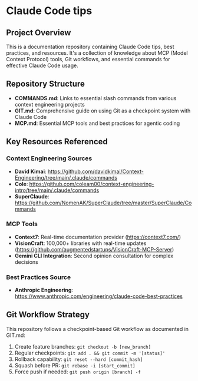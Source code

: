 # Claude Code tips

## Project Overview

This is a documentation repository containing Claude Code tips, best practices, and resources. It's a collection of knowledge about MCP (Model Context Protocol) tools, Git workflows, and essential commands for effective Claude Code usage.

## Repository Structure

- **COMMANDS.md**: Links to essential slash commands from various context engineering projects
- **GIT.md**: Comprehensive guide on using Git as a checkpoint system with Claude Code
- **MCP.md**: Essential MCP tools and best practices for agentic coding

## Key Resources Referenced

### Context Engineering Sources
- **David Kimai**: https://github.com/davidkimai/Context-Engineering/tree/main/.claude/commands
- **Cole**: https://github.com/coleam00/context-engineering-intro/tree/main/.claude/commands
- **SuperClaude**: https://github.com/NomenAK/SuperClaude/tree/master/SuperClaude/Commands

### MCP Tools
- **Context7**: Real-time documentation provider (https://context7.com/)
- **VisionCraft**: 100,000+ libraries with real-time updates (https://github.com/augmentedstartups/VisionCraft-MCP-Server)
- **Gemini CLI Integration**: Second opinion consultation for complex decisions

### Best Practices Source
- **Anthropic Engineering**: https://www.anthropic.com/engineering/claude-code-best-practices

## Git Workflow Strategy

This repository follows a checkpoint-based Git workflow as documented in GIT.md:

1. Create feature branches: `git checkout -b [new_branch]`
2. Regular checkpoints: `git add . && git commit -m '[status]'`
3. Rollback capability: `git reset --hard [commit_hash]`
4. Squash before PR: `git rebase -i [start_commit]`
5. Force push if needed: `git push origin [branch] -f`

